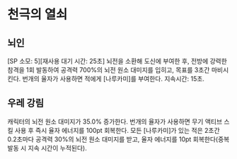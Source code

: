 # 천극의 열쇠

## 뇌인

[SP 소모: 5][재사용 대기 시간: 25초] 뇌전을 소환해 도신에 부여한 후, 전방에 강력한 참격을 1회 발동하여 공격력 700%의 뇌전 원소 대미지를 입히고, 목표를 3초간 마비시킨다. 번개의 율자가 사용하면 적에게 [나루카미]를 부여한다. 지속시간: 15초.

## 우레 강림

캐릭터의 뇌전 원소 대미지가 35.0% 증가한다. 번개의 율자가 사용하면 무기 액티브 스킬 사용 후 즉시 율자 에너지를 100pt 회복한다. 모든 [나루카미]가 있는 적은 2초간 0.2초마다 공격력 30%의 뇌전 원소 대미지를 받고, 율자 에너지를 10pt 회복한다(중복 발동 시 지속 시간이 누적된다).
